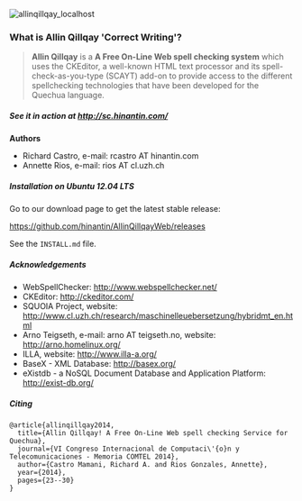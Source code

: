 ![allinqillqay_localhost](https://cloud.githubusercontent.com/assets/11825981/7220572/3fb0e660-e692-11e4-9608-62f79d644dc8.png)

### What is Allin Qillqay 'Correct Writing'?

> **Allin Qillqay** is a **A Free On-Line Web spell checking system** which uses the CKEditor, a well-known HTML text processor and its 
> spell-check-as-you-type (SCAYT) add-on to provide access to the different spellchecking technologies that
> have been developed for the Quechua language.

##### See it in action at http://sc.hinantin.com/

**Authors**

  * Richard Castro, e-mail: rcastro AT hinantin.com
  * Annette Rios, e-mail: rios AT cl.uzh.ch

##### Installation on Ubuntu 12.04 LTS 

Go to our download page to get the latest stable release:

https://github.com/hinantin/AllinQillqayWeb/releases

See the `INSTALL.md` file.

##### Acknowledgements

  * WebSpellChecker: http://www.webspellchecker.net/
  * CKEditor: http://ckeditor.com/
  * SQUOIA Project, website: http://www.cl.uzh.ch/research/maschinelleuebersetzung/hybridmt_en.html
  * Arno Teigseth, e-mail: arno AT teigseth.no, website: http://arno.homelinux.org/
  * ILLA, website: http://www.illa-a.org/
  * BaseX - XML Database: http://basex.org/ 
  * eXistdb - a NoSQL Document Database and Application Platform: http://exist-db.org/

##### Citing

```
@article{allinqillqay2014,
  title={Allin Qillqay! A Free On-Line Web spell checking Service for Quechua},
  journal={VI Congreso Internacional de Computaci\'{o}n y Telecomunicaciones - Memoria COMTEL 2014},
  author={Castro Mamani, Richard A. and Rios Gonzales, Annette},
  year={2014},
  pages={23--30}
}
```

